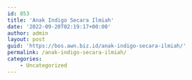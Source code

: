 ```yaml
---
id: 853
title: 'Anak Indigo Secara Ilmiah'
date: '2022-09-20T02:19:17+00:00'
author: admin
layout: post
guid: 'https://bos.awn.biz.id/anak-indigo-secara-ilmiah/'
permalink: /anak-indigo-secara-ilmiah/
categories:
    - Uncategorized
---
```


